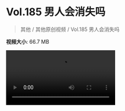 # Vol.185 男人会消失吗

> 其他 / 其他原创视频 / Vol.185 男人会消失吗

**视频大小**: 66.7 MB

<div class="video"><video src="https://file.hsyhx.top/archive/混乱博物馆/Vol/185.mp4" controls preload>🤔 您的浏览器不支持 video 标签</video></div>